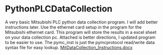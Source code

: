 # PythonPLCDataCollection

A very basic Mitsubishi PLC python data collection program. I will add better instructions later.
Use the ethernet card setup in the program for the Mitsubishi ethernet card.
This program will store the results in a excel sheet on your data collection pc.
Attached is better directions, I updated program to be easier to use.  The pymc_inst is just the pymcprotocol read/write data syntax file for easy lookup.
[MitDataCollection_Instructions.docx](https://github.com/user-attachments/files/19406537/MitDataCollection_Instructions.docx)
